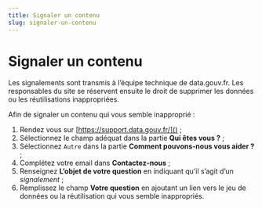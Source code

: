 ```yaml
---
title: Signaler un contenu
slug: signaler-un-contenu
---
```


# Signaler un contenu

Les signalements sont transmis à l’équipe technique de data.gouv.fr. Les responsables du site se réservent ensuite le droit de supprimer les données ou les réutilisations inappropriées.

Afin de signaler un contenu qui vous semble inapproprié :
1. Rendez vous sur [https://support.data.gouv.fr/]() ;
2. Sélectionnez le champ adéquat dans la partie **Qui êtes vous ?** ;
3. Sélectionnez `Autre` dans la partie **Comment pouvons-nous vous aider ?** ;
4. Complétez votre email dans **Contactez-nous** ;
5. Renseignez **L’objet de votre question** en indiquant qu’il s’agit d’un *signalement* ;
6. Remplissez le champ **Votre question** en ajoutant un lien vers le jeu de données ou la réutilisation qui vous semble inappropriés.
